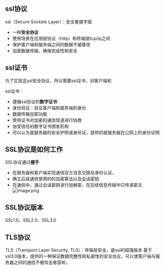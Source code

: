 ## ssl协议
ssl（Secure Sockets Layer）：安全套接字层
- 一种**安全协议**
- 使用场景在应用层协议（http）和传输层tcp/ip之间
- 保护客户端和服务端之间的数据不被篡改
- 加密数据传输、确保完成性和安全


## ssl证书

为了实现这ssl安全协议，所以需要ssl证书，对客户端和

ssl证书：
- 遵循ssl协议的**数字证书**
- 身份验证：验证客户端和服务端的身份
- 数据传输加密功能
- 使用证书对加密的通信信道进行协商
- 由受信任的数字证书颁发机构
- 可以认为是服务器的安全护照或身份证，提供的是服务器在公网上的身份证明


## SSL协议是如何工作
SSL协议通过**握手**
- 在服务器和客户端实现通信双方消息交换及身份认证，
- 确立后续通信使用的的加密算法以及会话密钥
- 在通信中，通过会话密钥进行加解密，在后续信息传输中只传递密文
![image.png](http://images.leyla.top/note/20250321101345807.png)


## SSL协议版本
SSL1.0、SSL2.0、SSL3.0

## TLS协议
TLS（Transport Layer Security, TLS）：传输层安全，是ssl的超强版本
基于ssl3.0版本，提供的一种保证数据完整性和私密性的安全协议，可以使客户端与服务器之间的通信不被攻击者窃听。



